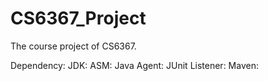 # CS6367_Project
The course project of CS6367.

Dependency:
JDK:
ASM:
Java Agent:
JUnit Listener:
Maven:

